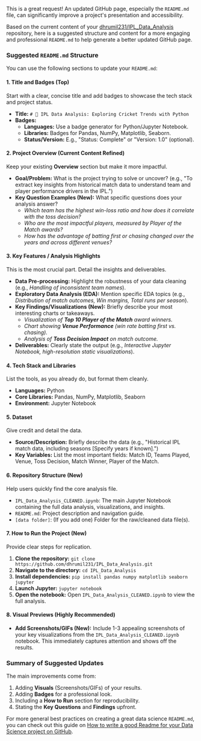 This is a great request! An updated GitHub page, especially the `README.md` file, can significantly improve a project's presentation and accessibility.

Based on the current content of your [dhrumil231/IPL\_Data\_Analysis](https://github.com/dhrumil231/IPL_Data_Analysis) repository, here is a suggested structure and content for a more engaging and professional `README.md` to help generate a better updated GitHub page.

### Suggested `README.md` Structure

You can use the following sections to update your `README.md`:

#### 1. Title and Badges (Top)

Start with a clear, concise title and add badges to showcase the tech stack and project status.

* **Title:** `# 🏏 IPL Data Analysis: Exploring Cricket Trends with Python`
* **Badges:**
    * **Languages:** Use a badge generator for Python/Jupyter Notebook.
    * **Libraries:** Badges for Pandas, NumPy, Matplotlib, Seaborn.
    * **Status/Version:** E.g., "Status: Complete" or "Version: 1.0" (optional).

#### 2. Project Overview (Current Content Refined)

Keep your existing **Overview** section but make it more impactful.

* **Goal/Problem:** What is the project trying to solve or uncover? (e.g., "To extract key insights from historical match data to understand team and player performance drivers in the IPL.")
* **Key Question Examples (New):** What specific questions does your analysis answer?
    * *Which team has the highest win-loss ratio and how does it correlate with the toss decision?*
    * *Who are the most impactful players, measured by Player of the Match awards?*
    * *How has the advantage of batting first or chasing changed over the years and across different venues?*

#### 3. Key Features / Analysis Highlights

This is the most crucial part. Detail the insights and deliverables.

* **Data Pre-processing:** Highlight the robustness of your data cleaning (e.g., *Handling of inconsistent team names*).
* **Exploratory Data Analysis (EDA):** Mention specific EDA topics (e.g., *Distribution of match outcomes, Win margins, Total runs per season*).
* **Key Findings/Visualizations (New):** Briefly describe your most interesting charts or takeaways.
    * *Visualization of **Top 10 Player of the Match** award winners.*
    * *Chart showing **Venue Performance** (win rate batting first vs. chasing).*
    * *Analysis of **Toss Decision Impact** on match outcome.*
* **Deliverables:** Clearly state the output (e.g., *Interactive Jupyter Notebook, high-resolution static visualizations*).

#### 4. Tech Stack and Libraries

List the tools, as you already do, but format them cleanly.

* **Languages:** Python
* **Core Libraries:** Pandas, NumPy, Matplotlib, Seaborn
* **Environment:** Jupyter Notebook

#### 5. Dataset

Give credit and detail the data.

* **Source/Description:** Briefly describe the data (e.g., "Historical IPL match data, including seasons [Specify years if known].")
* **Key Variables:** List the most important fields: Match ID, Teams Played, Venue, Toss Decision, Match Winner, Player of the Match.

#### 6. Repository Structure (New)

Help users quickly find the core analysis file.

* `IPL_Data_Analysis_CLEANED.ipynb`: The main Jupyter Notebook containing the full data analysis, visualizations, and insights.
* `README.md`: Project description and navigation guide.
* `[data folder]`: (If you add one) Folder for the raw/cleaned data file(s).

#### 7. How to Run the Project (New)

Provide clear steps for replication.

1.  **Clone the repository:** `git clone https://github.com/dhrumil231/IPL_Data_Analysis.git`
2.  **Navigate to the directory:** `cd IPL_Data_Analysis`
3.  **Install dependencies:** `pip install pandas numpy matplotlib seaborn jupyter`
4.  **Launch Jupyter:** `jupyter notebook`
5.  **Open the notebook:** Open `IPL_Data_Analysis_CLEANED.ipynb` to view the full analysis.

#### 8. Visual Previews (Highly Recommended)

* **Add Screenshots/GIFs (New):** Include 1-3 appealing screenshots of your key visualizations from the `IPL_Data_Analysis_CLEANED.ipynb` notebook. This immediately captures attention and shows off the results.

### Summary of Suggested Updates

The main improvements come from:
1.  Adding **Visuals** (Screenshots/GIFs) of your results.
2.  Adding **Badges** for a professional look.
3.  Including a **How to Run** section for reproducibility.
4.  Stating the **Key Questions** and **Findings** upfront.

For more general best practices on creating a great data science `README.md`, you can check out this guide on [How to write a good Readme for your Data Science project on GitHub](https://medium.datadriveninvestor.com/how-to-write-a-good-readme-for-your-data-science-project-on-github-ebb023d4a50e).
